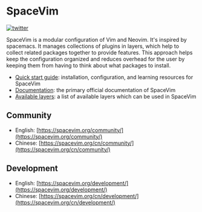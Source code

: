 # SpaceVim

[![twitter](https://img.spacevim.org/twitter.svg)](https://twitter.com/SpaceVim)

SpaceVim is a modular configuration of Vim and Neovim.
It's inspired by spacemacs. It manages collections of plugins in layers,
which help to collect related packages together to provide features.
This approach helps keep the configuration organized and reduces
overhead for the user by keeping them from having to think about
what packages to install.

- [Quick start guide](https://spacevim.org/quick-start-guide/): installation, configuration, and learning resources for SpaceVim
- [Documentation](https://spacevim.org/documentation/): the primary official documentation of SpaceVim
- [Available layers](https://spacevim.org/layers/): a list of available layers which can be used in SpaceVim

## Community

- English: [https://spacevim.org/community/](https://spacevim.org/community/)
- Chinese: [https://spacevim.org/cn/community/](https://spacevim.org/cn/community/)

## Development

- English: [https://spacevim.org/development/](https://spacevim.org/development/)
- Chinese: [https://spacevim.org/cn/development/](https://spacevim.org/cn/development/)
<!-- vim:set nowrap: -->
